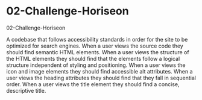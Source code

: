 # 02-Challenge-Horiseon
02-Challenge-Horiseon

A codebase that follows accessibility standards in order for the site to be optimized for search engines. 
When a user views the source code they should find semantic HTML elements.
When a user views the structure of the HTML elements they should find that the elements follow a logical structure independent of styling and positioning.
When a user views the icon and image elements they should find accessible alt attributes.
When a user views the heading attributes they should find that they fall in sequential order. 
When a user views the title element they should find a concise, descriptive title.
